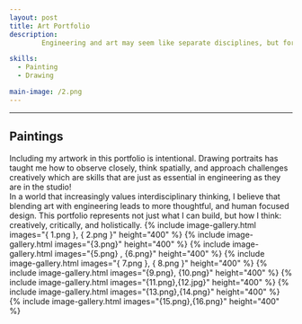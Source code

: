 ```yaml
---
layout: post
title: Art Portfolio
description:  
        Engineering and art may seem like separate disciplines, but for me, they are deeply interconnected. My art portraits reflect how I see the world, with attention to detail, structure, and emotion. Just as engineering solves problems with precision and purpose, art captures complexity and human nuance.

skills: 
  - Painting
  - Drawing

main-image: /2.png
---
```


---

## Paintings
Including my artwork in this portfolio is intentional. Drawing portraits has taught me how to observe closely, think spatially, and approach challenges creatively which are skills that are just as essential in engineering as they are in the studio!  
In a world that increasingly values interdisciplinary thinking, I believe that blending art with engineering leads to more thoughtful, and human focused design. This portfolio represents not just what I can build, but how I think: creatively, critically, and holistically.
{% include image-gallery.html images="{ 1.png }, { 2.png }" height="400" %}
{% include image-gallery.html images="{3.png}" height="400" %}
{% include image-gallery.html images="{5.png} , {6.png}" height="400" %}
{% include image-gallery.html images="{ 7.png }, { 8.png }" height="400" %}
{% include image-gallery.html images="{9.png}, {10.png}" height="400" %}
{% include image-gallery.html images="{11.png},{12.jpg}" height="400" %}
{% include image-gallery.html images="{13.png},{14.png}" height="400" %}
{% include image-gallery.html images="{15.png},{16.png}" height="400" %}
